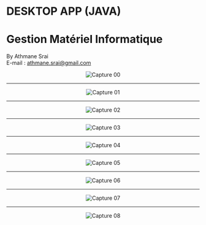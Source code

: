 # DESKTOP APP (JAVA)
# Gestion Matériel Informatique
By Athmane Srai </br>
E-mail : athmane.srai@gmail.com
<center>
	
![Capture 00](https://github.com/AthmaneSrai/Gestion-Materiel-Informatique/blob/master/Screenshots/0.PNG)
		 
---------------------------------------
![Capture 01](https://github.com/AthmaneSrai/Gestion-Materiel-Informatique/blob/master/Screenshots/1.PNG)

---------------------------------------
![Capture 02](https://github.com/AthmaneSrai/Gestion-Materiel-Informatique/blob/master/Screenshots/1.1.PNG)

---------------------------------------
![Capture 03](https://github.com/AthmaneSrai/Gestion-Materiel-Informatique/blob/master/Screenshots/2.PNG)

---------------------------------------
![Capture 04](https://github.com/AthmaneSrai/Gestion-Materiel-Informatique/blob/master/Screenshots/3.PNG)

---------------------------------------
![Capture 05](https://github.com/AthmaneSrai/Gestion-Materiel-Informatique/blob/master/Screenshots/4.PNG)

---------------------------------------
![Capture 06](https://github.com/AthmaneSrai/Gestion-Materiel-Informatique/blob/master/Screenshots/5.PNG)

---------------------------------------
![Capture 07](https://github.com/AthmaneSrai/Gestion-Materiel-Informatique/blob/master/Screenshots/6.PNG)

---------------------------------------
![Capture 08](https://github.com/AthmaneSrai/Gestion-Materiel-Informatique/blob/master/Screenshots/6.1.PNG)

